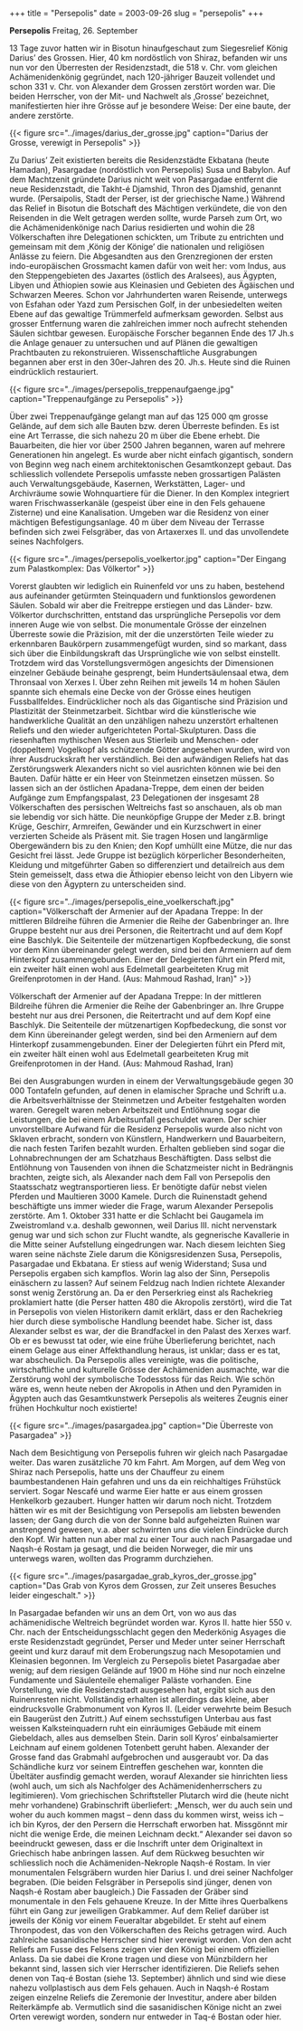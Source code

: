 +++
title = "Persepolis"
date = 2003-09-26
slug = "persepolis"
+++

**Persepolis**
Freitag, 26. September

13 Tage zuvor hatten wir in Bisotun hinaufgeschaut zum Siegesrelief König Darius’ des Grossen. Hier, 40 km nordöstlich von Shiraz, befanden wir uns nun vor den Überresten der Residenzstadt, die 518 v. Chr. vom gleichen Achämenidenkönig gegründet, nach 120-jähriger Bauzeit vollendet und schon 331 v. Chr. von Alexander dem Grossen zerstört worden war. Die beiden Herrscher, von der Mit- und Nachwelt als ‚Grosse’ bezeichnet, manifestierten hier ihre Grösse auf je besondere Weise: Der eine baute, der andere zerstörte.

{{< figure src="../images/darius_der_grosse.jpg" caption="Darius der Grosse, verewigt in Persepolis" >}}

Zu Darius’ Zeit existierten bereits die Residenzstädte Ekbatana (heute Hamadan), Pasargadae (nordöstlich von Persepolis) Susa und Babylon. Auf dem Machtzenit gründete Darius nicht weit von Pasargadae entfernt die neue Residenzstadt, die Takht-é Djamshid, Thron des Djamshid, genannt wurde. (Persaipolis, Stadt der Perser, ist der griechische Name.) Während das Relief in Bisotun die Botschaft des Mächtigen verkündete, die von den Reisenden in die Welt getragen werden sollte, wurde Parseh zum Ort, wo die Achämenidenkönige nach Darius residierten und wohin die 28 Völkerschaften ihre Delegationen schickten, um Tribute zu entrichten und gemeinsam mit dem ‚König der Könige’ die nationalen und religiösen Anlässe zu feiern. Die Abgesandten aus den Grenzregionen der ersten indo-europäischen Grossmacht kamen dafür von weit her: vom Indus, aus den Steppengebieten des Jaxartes (östlich des Aralsees), aus Ägypten, Libyen und Äthiopien sowie aus Kleinasien und Gebieten des Ägäischen und Schwarzen Meeres.
Schon vor Jahrhunderten waren Reisende, unterwegs von Esfahan oder Yazd zum Persischen Golf, in der unbesiedelten weiten Ebene auf das gewaltige Trümmerfeld aufmerksam geworden. Selbst aus grosser Entfernung waren die zahlreichen immer noch aufrecht stehenden Säulen sichtbar gewesen. Europäische Forscher begannen Ende des 17 Jh.s die Anlage genauer zu untersuchen und auf Plänen die gewaltigen Prachtbauten zu rekonstruieren. Wissenschaftliche Ausgrabungen begannen aber erst in den 30er-Jahren des 20. Jh.s. Heute sind die Ruinen eindrücklich restauriert.

{{< figure src="../images/persepolis_treppenaufgaenge.jpg" caption="Treppenaufgänge zu Persepolis" >}}

Über zwei Treppenaufgänge gelangt man auf das 125 000 qm grosse Gelände, auf dem sich alle Bauten bzw. deren Überreste befinden. Es ist eine Art Terrasse, die sich nahezu 20 m über die Ebene erhebt. Die Bauarbeiten, die hier vor über 2500 Jahren begannen, waren auf mehrere Generationen hin angelegt. Es wurde aber nicht einfach gigantisch, sondern von Beginn weg nach einem architektonischen Gesamtkonzept gebaut. Das schliesslich vollendete Persepolis umfasste neben grossartigen Palästen auch Verwaltungsgebäude, Kasernen, Werkstätten, Lager- und Archivräume sowie Wohnquartiere für die Diener. In den Komplex integriert waren Frischwasserkanäle (gespeist über eine in den Fels gehauene Zisterne) und eine Kanalisation. Umgeben war die Residenz von einer mächtigen Befestigungsanlage. 40 m über dem Niveau der Terrasse befinden sich zwei Felsgräber, das von Artaxerxes II. und das unvollendete seines Nachfolgers.

{{< figure src="../images/persepolis_voelkertor.jpg" caption="Der Eingang zum Palastkomplex: Das Völkertor" >}}

Vorerst glaubten wir lediglich ein Ruinenfeld vor uns zu haben, bestehend aus aufeinander getürmten Steinquadern und funktionslos gewordenen Säulen. Sobald wir aber die Freitreppe erstiegen und das Länder- bzw. Völkertor durchschritten, entstand das ursprüngliche Persepolis vor dem inneren Auge wie von selbst. Die monumentale Grösse der einzelnen Überreste sowie die Präzision, mit der die unzerstörten Teile wieder zu erkennbaren Baukörpern zusammengefügt wurden, sind so markant, dass sich über die Einbildungskraft das Ursprüngliche wie von selbst einstellt. Trotzdem wird das Vorstellungsvermögen angesichts der Dimensionen einzelner Gebäude beinahe gesprengt, beim Hundertsäulensaal etwa, dem Thronsaal von Xerxes I. Über zehn Reihen mit jeweils 14 m hohen Säulen spannte sich ehemals eine Decke von der Grösse eines heutigen Fussballfeldes.
Eindrücklicher noch als das Gigantische sind Präzision und Plastizität der Steinmetzarbeit. Sichtbar wird die künstlerische wie handwerkliche Qualität an den unzähligen nahezu unzerstört erhaltenen Reliefs und den wieder aufgerichteten Portal-Skulpturen. Dass die riesenhaften mythischen Wesen aus Stierleib und Menschen- oder (doppeltem) Vogelkopf als schützende Götter angesehen wurden, wird von ihrer Ausdruckskraft her verständlich. Bei den aufwändigen Reliefs hat das Zerstörungswerk Alexanders nicht so viel ausrichten können wie bei den Bauten. Dafür hätte er ein Heer von Steinmetzen einsetzen müssen. So lassen sich an der östlichen Apadana-Treppe, dem einen der beiden Aufgänge zum Empfangspalast, 23 Delegationen der insgesamt 28 Völkerschaften des persischen Weltreichs fast so anschauen, als ob man sie lebendig vor sich hätte. Die neunköpfige Gruppe der Meder z.B. bringt Krüge, Geschirr, Armreifen, Gewänder und ein Kurzschwert in einer verzierten Scheide als Präsent mit. Sie tragen Hosen und langärmlige Obergewändern bis zu den Knien; den Kopf umhüllt eine Mütze, die nur das Gesicht frei lässt. Jede Gruppe ist bezüglich körperlicher Besonderheiten, Kleidung und mitgeführter Gaben so differenziert und detailreich aus dem Stein gemeisselt, dass etwa die Äthiopier ebenso leicht von den Libyern wie diese von den Ägyptern zu unterscheiden sind.

{{< figure src="../images/persepolis_eine_voelkerschaft.jpg" caption="Völkerschaft der Armenier auf der Apadana Treppe: In der mittleren Bildreihe führen die Armenier die Reihe der Gabenbringer an. Ihre Gruppe besteht nur aus drei Personen, die Reitertracht und auf dem Kopf eine Baschlyk. Die Seitenteile der mützenartigen Kopfbedeckung, die sonst vor dem Kinn übereinander gelegt werden, sind bei den Armeniern auf dem Hinterkopf zusammengebunden. Einer der Delegierten führt ein Pferd mit, ein zweiter hält einen wohl aus Edelmetall gearbeiteten Krug mit Greifenprotomen in der Hand. (Aus: Mahmoud Rashad, Iran)" >}}

Völkerschaft der Armenier auf der Apadana Treppe: In der mittleren Bildreihe führen die Armenier die Reihe der Gabenbringer an. Ihre Gruppe besteht nur aus drei Personen, die Reitertracht und auf dem Kopf eine Baschlyk. Die Seitenteile der mützenartigen Kopfbedeckung, die sonst vor dem Kinn übereinander gelegt werden, sind bei den Armeniern auf dem Hinterkopf zusammengebunden. Einer der Delegierten führt ein Pferd mit, ein zweiter hält einen wohl aus Edelmetall gearbeiteten Krug mit Greifenprotomen in der Hand. (Aus: Mahmoud Rashad, Iran)

Bei den Ausgrabungen wurden in einem der Verwaltungsgebäude gegen 30 000 Tontafeln gefunden, auf denen in elamischer Sprache und Schrift u.a. die Arbeitsverhältnisse der Steinmetzen und Arbeiter festgehalten worden waren. Geregelt waren neben Arbeitszeit und Entlöhnung sogar die Leistungen, die bei einem Arbeitsunfall geschuldet waren. Der schier unvorstellbare Aufwand für die Residenz Persepolis wurde also nicht von Sklaven erbracht, sondern von Künstlern, Handwerkern und Bauarbeitern, die nach festen Tarifen bezahlt wurden. Erhalten geblieben sind sogar die Lohnabrechnungen der am Schatzhaus Beschäftigten. Dass selbst die Entlöhnung von Tausenden von ihnen die Schatzmeister nicht in Bedrängnis brachten, zeigte sich, als Alexander nach dem Fall von Persepolis den Staatsschatz wegtransportieren liess. Er benötigte dafür nebst vielen Pferden und Maultieren 3000 Kamele.
Durch die Ruinenstadt gehend beschäftigte uns immer wieder die Frage, warum Alexander Persepolis zerstörte. Am 1. Oktober 331 hatte er die Schlacht bei Gaugamela im Zweistromland v.a. deshalb gewonnen, weil Darius III. nicht nervenstark genug war und sich schon zur Flucht wandte, als gegnerische Kavallerie in die Mitte seiner Aufstellung eingedrungen war. Nach diesem leichten Sieg waren seine nächste Ziele darum die Königsresidenzen Susa, Persepolis, Pasargadae und Ekbatana. Er stiess auf wenig Widerstand; Susa und Persepolis ergaben sich kampflos. Worin lag also der Sinn, Persepolis einäschern zu lassen? Auf seinem Feldzug nach Indien richtete Alexander sonst wenig Zerstörung an. Da er den Perserkrieg einst als Rachekrieg proklamiert hatte (die Perser hatten 480 die Akropolis zerstört), wird die Tat in Persepolis von vielen Historikern damit erklärt, dass er den Rachekrieg hier durch diese symbolische Handlung beendet habe. Sicher ist, dass Alexander selbst es war, der die Brandfackel in den Palast des Xerxes warf. Ob er es bewusst tat oder, wie eine frühe Überlieferung berichtet, nach einem Gelage aus einer Affekthandlung heraus, ist unklar; dass er es tat, war abscheulich. Da Persepolis alles vereinigte, was die politische, wirtschaftliche und kulturelle Grösse der Achämeniden ausmachte, war die Zerstörung wohl der symbolische Todesstoss für das Reich. Wie schön wäre es, wenn heute neben der Akropolis in Athen und den Pyramiden in Ägypten auch das Gesamtkunstwerk Persepolis als weiteres Zeugnis einer frühen Hochkultur noch existierte!

{{< figure src="../images/pasargadea.jpg" caption="Die Überreste von Pasargadea" >}}

Nach dem Besichtigung von Persepolis fuhren wir gleich nach Pasargadae weiter. Das waren zusätzliche 70 km Fahrt. Am Morgen, auf dem Weg von Shiraz nach Persepolis, hatte uns der Chauffeur zu einem baumbestandenen Hain gefahren und uns da ein reichhaltiges Frühstück serviert. Sogar Nescafé und warme Eier hatte er aus einem grossen Henkelkorb gezaubert. Hunger hatten wir darum noch nicht. Trotzdem hätten wir es mit der Besichtigung von Persepolis am liebsten bewenden lassen; der Gang durch die von der Sonne bald aufgeheizten Ruinen war anstrengend gewesen, v.a. aber schwirrten uns die vielen Eindrücke durch den Kopf. Wir hatten nun aber mal zu einer Tour auch nach Pasargadae und Naqsh-é Rostam ja gesagt, und die beiden Norweger, die mir uns unterwegs waren, wollten das Programm durchziehen.

{{< figure src="../images/pasargadae_grab_kyros_der_grosse.jpg" caption="Das Grab von Kyros dem Grossen, zur Zeit unseres Besuches leider eingeschalt." >}}

In Pasargadae befanden wir uns an dem Ort, von wo aus das achämenidische Weltreich begründet worden war. Kyros II. hatte hier 550 v. Chr. nach der Entscheidungsschlacht gegen den Mederkönig Asyages die erste Residenzstadt gegründet, Perser und Meder unter seiner Herrschaft geeint und kurz darauf mit dem Eroberungszug nach Mesopotamien und Kleinasien begonnen. Im Vergleich zu Persepolis bietet Pasargadae aber wenig; auf dem riesigen Gelände auf 1900 m Höhe sind nur noch einzelne Fundamente und Säulenteile ehemaliger Paläste vorhanden. Eine Vorstellung, wie die Residenzstadt ausgesehen hat, ergibt sich aus den Ruinenresten nicht. Vollständig erhalten ist allerdings das kleine, aber eindrucksvolle Grabmonument von Kyros II. (Leider verwehrte beim Besuch ein Baugerüst den Zutritt.) Auf einem sechsstufigen Unterbau aus fast weissen Kalksteinquadern ruht ein einräumiges Gebäude mit einem Giebeldach, alles aus demselben Stein. Darin soll Kyros’ einbalsamierter Leichnam auf einem goldenen Totenbett geruht haben. Alexander der Grosse fand das Grabmahl aufgebrochen und ausgeraubt vor. Da das Schändliche kurz vor seinem Eintreffen geschehen war, konnten die Übeltäter ausfindig gemacht werden, worauf Alexander sie hinrichten liess (wohl auch, um sich als Nachfolger des Achämenidenherrschers zu legitimieren).
Vom griechischen Schriftsteller Plutarch wird die (heute nicht mehr vorhandene) Grabinschrift überliefert: „Mensch, wer du auch sein und woher du auch kommen magst – denn dass du kommen wirst, weiss ich – ich bin Kyros, der den Persern die Herrschaft erworben hat. Missgönnt mir nicht die wenige Erde, die meinen Leichnam deckt.“ Alexander sei davon so beeindruckt gewesen, dass er die Inschrift unter dem Originaltext in Griechisch habe anbringen lassen.
Auf dem Rückweg besuchten wir schliesslich noch die Achämeniden-Nekrople Naqsh-é Rostam. In vier monumentalen Felsgräbern wurden hier Darius I. und drei seiner Nachfolger begraben. (Die beiden Felsgräber in Persepolis sind jünger, denen von Naqsh-é Rostam aber baugleich.) Die Fassaden der Gräber sind monumentale in den Fels gehauene Kreuze. In der Mitte ihres Querbalkens führt ein Gang zur jeweiligen Grabkammer. Auf dem Relief darüber ist jeweils der König vor einem Feueraltar abgebildet. Er steht auf einem Thronpodest, das von den Völkerschaften des Reichs getragen wird.
Auch zahlreiche sasanidische Herrscher sind hier verewigt worden. Von den acht Reliefs am Fusse des Felsens zeigen vier den König bei einem offiziellen Anlass. Da sie dabei die Krone tragen und diese von Münzbildern her bekannt sind, lassen sich vier Herrscher identifizieren. Die Reliefs sehen denen von Taq-é Bostan (siehe 13. September) ähnlich und sind wie diese nahezu vollplastisch aus dem Fels gehauen. Auch in Naqsh-é Rostam zeigen einzelne Reliefs die Zeremonie der Investitur, andere aber bilden Reiterkämpfe ab. Vermutlich sind die sasanidischen Könige nicht an zwei Orten verewigt worden, sondern nur entweder in Taq-é Bostan oder hier.
